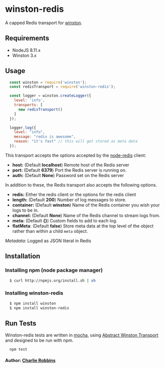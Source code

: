 # winston-redis

A capped Redis transport for [winston][0].

## Requirements

- NodeJS 8.11.x
- Winston 3.x

## Usage
``` js
  const winston = require('winston');
  const redisTransport = require('winston-redis');

  const logger = winston.createLogger({
    level: 'info',
    transports: [
      new redisTransport()
    ]
  });

  logger.log({
    level: "info",
    message: "redis is awesome",
    reason: "it's fast" // this will get stored as meta data
  });
```

This transport accepts the options accepted by the [node-redis][1] client:

* __host:__ (Default **localhost**) Remote host of the Redis server
* __port:__ (Default **6379**) Port the Redis server is running on.
* __auth:__ (Default **None**) Password set on the Redis server

In addition to these, the Redis transport also accepts the following options.

* __redis:__ Either the redis client or the options for the redis client
* __length:__ (Default **200**) Number of log messages to store.
* __container:__ (Default **winston**) Name of the Redis container you wish your logs to be in.
* __channel:__ (Default **None**) Name of the Redis channel to stream logs from.
* __meta:__ (Default **{}**) Custom fields to add to each log.
* __flatMeta__: (Default **false**) Store meta data at the top level of the object rather than within a child `meta` object.

*Metadata:* Logged as JSON literal in Redis

## Installation

### Installing npm (node package manager)

``` bash
  $ curl http://npmjs.org/install.sh | sh
```

### Installing winston-redis

``` bash
  $ npm install winston
  $ npm install winston-redis
```

## Run Tests
Winston-redis tests are written in [mocha][2], using [Abstract Winston Transport][3] and designed to be run with npm.

```
  npm test
```

#### Author: [Charlie Robbins](http://github.com/indexzero)

[0]: https://github.com/winstonjs/winston
[1]: https://github.com/mranney/node_redis
[2]: https://mochajs.org
[3]: https://github.com/winstonjs/abstract-winston-transport
